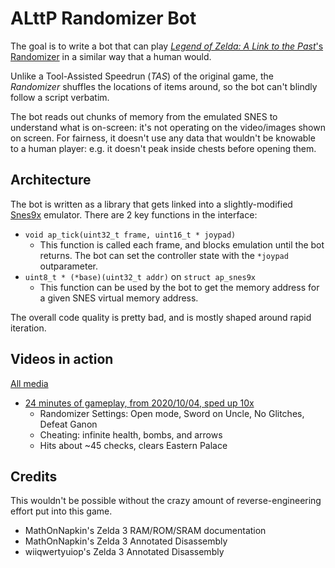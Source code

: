 ALttP Randomizer Bot
====================

The goal is to write a bot that can play [_Legend of Zelda: A Link to the Past_'s Randomizer](https://alttpr.com/en) in a similar way that a human would.

Unlike a Tool-Assisted Speedrun (_TAS_) of the original game, the _Randomizer_ shuffles the locations of items around, so the bot can't blindly follow a script verbatim.

The bot reads out chunks of memory from the emulated SNES to understand what is on-screen: it's not operating on the video/images shown on screen. For fairness, it doesn't use any data that wouldn't be knowable to a human player: e.g. it doesn't peak inside chests before opening them.

Architecture
------------

The bot is written as a library that gets linked into a slightly-modified [Snes9x](https://github.com/snes9xgit/snes9x) emulator. There are 2 key functions in the interface:

- `void ap_tick(uint32_t frame, uint16_t * joypad)`
    - This function is called each frame, and blocks emulation until the bot returns. The bot can set the controller state with the `*joypad` outparameter.
- `uint8_t * (*base)(uint32_t addr)` on `struct ap_snes9x`
    - This function can be used by the bot to get the memory address for a given SNES virtual memory address.

The overall code quality is pretty bad, and is mostly shaped around rapid iteration.


Videos in action
----------------

[All media](https://github.com/zbanks/alttp/tree/media)

- [24 minutes of gameplay, from 2020/10/04, sped up 10x](https://github.com/zbanks/alttp/blob/media/alttp_20200104_10x.mp4)
    - Randomizer Settings: Open mode, Sword on Uncle, No Glitches, Defeat Ganon
    - Cheating: infinite health, bombs, and arrows
    - Hits about ~45 checks, clears Eastern Palace

Credits
-------

This wouldn't be possible without the crazy amount of reverse-engineering effort put into this game. 

- MathOnNapkin's Zelda 3 RAM/ROM/SRAM documentation
- MathOnNapkin's Zelda 3 Annotated Disassembly
- wiiqwertyuiop's Zelda 3 Annotated Disassembly
